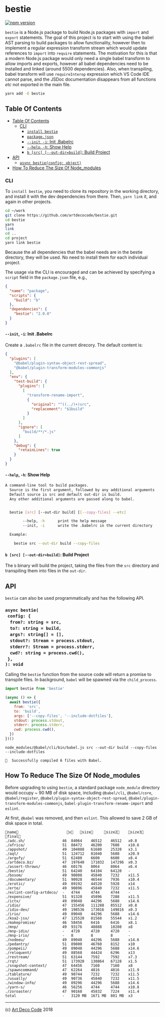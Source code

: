 # bestie

[![npm version](https://badge.fury.io/js/bestie.svg)](https://npmjs.org/package/bestie)

`bestie` is a Node.js package to build Node.js packages with `import` and `export` statements. The goal of this project is to start with using the babel AST parsing to build packages to allow functionality, however then to implement a regular expression transform stream which would update references to `import` into `require` statements. The motivation for this is that a modern Node.js package would only need a single babel transform to allow imports and exports, however all babel dependencies need to be installed and linked (around 5500 dependencies). Also, when transpiling, babel transform will use `requireInterop` expression which VS Code IDE cannot parse, and the JSDoc documentation disappears from all functions _etc_ not exported in the main file.

```sh
yarn add -E bestie
```

## Table Of Contents

- [Table Of Contents](#table-of-contents)
  * [CLI](#cli)
    * [`install bestie`](#install-bestie)
    * [`package.json`](#packagejson)
    * [`--init`, `-i`: Init .Babelrc](#--init--i-init-babelrc)
    * [`--help`, `-h`: Show Help](#--help--h-show-help)
    * [`b [src] [--out-dir=build]`: Build Project](#b-src---out-dirbuild-build-project)
- [API](#api)
  * [`async bestie(config: object)`](#async-bestieconfig-from-string--srcto-string--buildargs-string--stdout-stream--processstdoutstderr-stream--processstderrcwd-string--processcwd-void)
- [How To Reduce The Size Of Node_modules](#how-to-reduce-the-size-of-node_modules)

### CLI

To <a name="install-bestie">`install bestie`</a>, you need to clone its repository in the working directory, and install it with the dev dependencies from there. Then, `yarn link` it, and again in other projects.

```sh
cd ~/work
git clone https://github.com/artdecocode/bestie.git
cd bestie
yarn
link
cd ..
cd project
yarn link bestie
```

Because the all dependencies that the babel needs are in the bestie directory, they will be used. No need to install them for each individual project.

The usage via the CLI is encouraged and can be achieved by specifying a `script` field in the <a name="packagejson">`package.json`</a> file, e.g.,

```json
{
  "name": "package",
  "scripts": {
    "build": "b"
  },
  "dependencies": {
    "bestie": "2.0.0"
  }
}
```

#### `--init`, `-i`: Init .Babelrc

Create a `.babelrc` file in the current direcory. The default content is:

```json
{
  "plugins": [
    "@babel/plugin-syntax-object-rest-spread",
    "@babel/plugin-transform-modules-commonjs"
  ],
  "env": {
    "test-build": {
      "plugins": [
        [
          "transform-rename-import",
          {
            "original": "^((../)+)src",
            "replacement": "$1build"
          }
        ]
      ],
      "ignore": [
        "build/**/*.js"
      ]
    },
    "debug": {
      "retainLines": true
    }
  }
}
```

#### `--help`, `-h`: Show Help

```sh
A command-line tool to build packages.
  Source is the first argument, followed by any additional arguments
  Default source is src and default out-dir is build.
  Any other additional arguments are passed along to babel.


  bestie [src] [--out-dir build] [[--copy-files] --etc]

        --help, -h      print the help message
        --init, -i      write the .babelrc in the current directory

  Example:

    bestie src --out-dir build --copy-files
```

#### `b [src] [--out-dir=build]`: Build Project

The `b` binary will build the project, taking the files from the `src` directory and transpiling them into files in the `out-dir`.

## API

`bestie` can also be used programmatically and has the following API.

### `async bestie(`<br/>&nbsp;&nbsp;`config: {`<br/>&nbsp;&nbsp;&nbsp;&nbsp;`from?: string = src,`<br/>&nbsp;&nbsp;&nbsp;&nbsp;`to?: string = build,`<br/>&nbsp;&nbsp;&nbsp;&nbsp;`args?: string[] = [],`<br/>&nbsp;&nbsp;&nbsp;&nbsp;`stdout?: Stream = process.stdout,`<br/>&nbsp;&nbsp;&nbsp;&nbsp;`stderr?: Stream = process.stderr,`<br/>&nbsp;&nbsp;&nbsp;&nbsp;`cwd?: string = process.cwd(),`<br/>&nbsp;&nbsp;`},`<br/>`): void`

Calling the `bestie` function from the source code will return a promise to transpile files. In background, `babel` will be spawned via the `child_process`.

```javascript
import bestie from 'bestie'

(async () => {
  await bestie({
    from: 'src',
    to: 'build',
    args: ['--copy-files', '--include-dotfiles'],
    stdout: process.stdout,
    stderr: process.stderr,
    cwd: process.cwd(),
  })
})()
```

```
node_modules/@babel/cli/bin/babel.js src --out-dir build --copy-files --include-dotfiles 

🎉  Successfully compiled 6 files with Babel.
```

## How To Reduce The Size Of Node_modules



Before upgrading to using `bestie`, a standard package `node_module` directory would occupy ~ 90 MB of disk space, including `@babel/cli`, `@babel/core`, `@babel/register`, `@babel/plugin-syntax-object-rest-spread`, `@babel/plugin-transform-modules-commonjs`, `babel-plugin-transform-rename-import` and `eslint`.

At first, `@babel` was removed, and then `eslint`. This allowed to save 2 GB of disk space in total.

```
name                      v   size     size2    size3   final
./adc.sh/                 46  84064    46512    46512   x0.8 
./africa/                 51  88472    46200    7608    x10.6
./appshot/                49  104088   61680    25320   x3.1 
./aqt/                    51  124712   81040    5688    x20.9
./argufy/                 51  62480    6600     6600    x8.4 
./artdeco.bz/             47  197640   171032   147296  x0.3 
./assert-throws/          46  60176    8064     8064    x6.4 
./bestie/                 51  64240    64104    64120   -    
./bosom/                  49  90808    45840    7232    x11.5
./documentary/            51  90928    46544    7936    x10.4
./erotic/                 49  89192    44520    5928    x14  
./erte/                   49  90896    45840    7232    x11.5
./eslint-config-artdeco/  -   4744     4744     4744    -    
./expensive/              51  91320    45896    7288    x11.5
./ictx/                   49  89048    44296    5688    x14.6
./idio/                   47  155456   111288   85512   x0.8 
./idio-dev/               49  198536   173016   149816  x0.3 
./irio/                   49  89048    44296    5688    x14.6
./koa2-jsx/               47  125520   81568    55544   x1.2 
./makepromise/            46  58456    6416     6416    x8.1 
./mnp/                    49  93176    48888    10280   x8   
./mnp-idio/               -   4720     4720     4720    -    
./mnp-irio/               -   8        8        8       -    
./nodeeu/                 49  89048    44296    5688    x14.6
./pedantry/               51  89800    46760    8152    x10  
./pompeii/                49  89048    44296    5688    x14.6
./reloquent/              49  88568    44424    6296    x13  
./restream/               51  63144    7592     7592    x7.3 
./rqt/                    51  173920   130864   67128   x1.5 
./snapshot-context/       47  64456    7160     7160    x8   
./spawncommand/           47  62264    4816     4816    x11.9
./tablature/              49  90744    7232     7232    x11.5
./usually/                49  90736    45840    7232    x11.5
./window-info/            49  89296    44296    5688    x14.6
./yarn-s/                 46  56256    4744     4744    x10.8
./zoroaster/              47  90168    45832    7224    x11.4
total                     -   3120 MB  1671 MB  801 MB  x3
```

---

(c) [Art Deco Code][1] 2018

[1]: https://adc.sh
